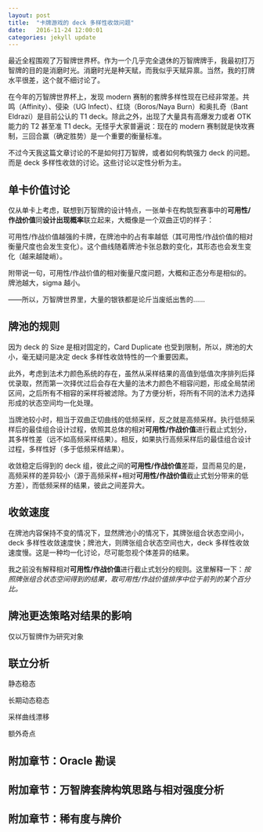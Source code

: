 ```yaml
---
layout: post
title:  "卡牌游戏的 deck 多样性收敛问题"
date:   2016-11-24 12:00:01
categories: jekyll update
---
```

最近全程围观了万智牌世界杯。作为一个几乎完全退休的万智牌牌手，我最初打万智牌的目的是消磨时光。消磨时光是种天赋，而我似乎天赋异禀。当然，我的打牌水平很差，这个就不细讨论了。

在今年的万智牌世界杯上，发现 modern 赛制的套牌多样性现在已经非常差。共鸣（Affinity）、侵染（UG Infect）、红烧（Boros/Naya Burn）和奥扎奇（Bant Eldrazi）是目前公认的 T1 deck。除此之外，出现了大量具有高爆发力或者 OTK 能力的 T2 甚至准 T1 deck。无怪乎大家普遍说：现在的 modern 赛制就是快攻赛制，三回合赢（确定胜势）是一个重要的衡量标准。

不过今天我这篇文章讨论的不是如何打万智牌，或者如何构筑强力 deck 的问题。而是 deck 多样性收敛的讨论。这些讨论以定性分析为主。

## 单卡价值讨论

仅从单卡上考虑，联想到万智牌的设计特点，一张单卡在构筑型赛事中的**可用性/作战价值**同**设计出现概率**联立起来，大概像是一个双曲正切的样子：



可用性/作战价值越强的卡牌，在牌池中的占有率越低（其可用性/作战价值的相对衡量尺度也会发生变化）。这个曲线随着牌池卡张总数的变化，其形态也会发生变化（越来越陡峭）。


附带说一句，可用性/作战价值的相对衡量尺度问题，大概和正态分布是相似的。牌池越大，sigma 越小。


——所以，万智牌世界里，大量的银铁都是论斤当废纸出售的……

## 牌池的规则

因为 deck 的 Size 是相对固定的，Card Duplicate 也受到限制，所以，牌池的大小，毫无疑问是决定 deck 多样性收敛特性的一个重要因素。

此外，考虑到法术力颜色系统的存在，虽然从采样结果的高值到低值次序排列后择优录取，然而第一次择优过后会存在大量的法术力颜色不相容问题，形成全局禁闭区间，之后所有不相容的采样将被滤除。为了方便分析，将所有不同的法术力选择形成的状态空间均一化处理。

当牌池较小时，相当于双曲正切曲线的低频采样，反之就是高频采样。执行低频采样后的最佳组合设计过程，依照其总体的相对**可用性/作战价值**进行截止式划分，其多样性差（远不如高频采样结果）。相反，如果执行高频采样后的最佳组合设计过程，多样性好（多于低频采样结果）。

收敛稳定后得到的 deck 组，彼此之间的**可用性/作战价值**差距，显而易见的是，高频采样的差异较小（源于高频采样+相对**可用性/作战价值**截止式划分带来的低方差），而低频采样的结果，彼此之间差异大。

## 收敛速度

在牌池内容保持不变的情况下，显然牌池小的情况下，其牌张组合状态空间小，deck 多样性收敛速度快；牌池大，则牌张组合状态空间也大，deck 多样性收敛速度慢。这是一种均一化讨论，尽可能忽视个体差异的结果。

我之前没有解释相对**可用性/作战价值**进行截止式划分的规则。这里解释一下：*按照牌张组合状态空间得到的结果，取可用性/作战价值排序中位于前列的某个百分比。*

## 牌池更迭策略对结果的影响

仅以万智牌作为研究对象

## 联立分析

静态稳态

长期动态稳态

采样曲线漂移

额外奇点

## 附加章节：Oracle 勘误

## 附加章节：万智牌套牌构筑思路与相对强度分析

## 附加章节：稀有度与牌价




